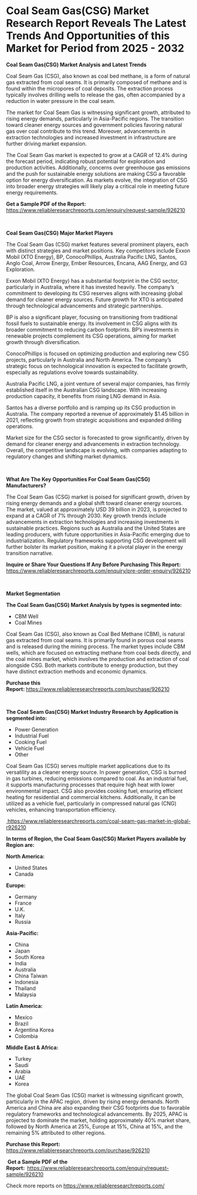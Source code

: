 <p><h1>Coal Seam Gas(CSG) Market Research Report Reveals The Latest Trends And Opportunities of this Market for Period from 2025 - 2032</h1></p><p><strong>Coal Seam Gas(CSG) Market Analysis and Latest Trends</strong></p>
<p><p>Coal Seam Gas (CSG), also known as coal bed methane, is a form of natural gas extracted from coal seams. It is primarily composed of methane and is found within the micropores of coal deposits. The extraction process typically involves drilling wells to release the gas, often accompanied by a reduction in water pressure in the coal seam.</p><p>The market for Coal Seam Gas is witnessing significant growth, attributed to rising energy demands, particularly in Asia-Pacific regions. The transition toward cleaner energy sources and government policies favoring natural gas over coal contribute to this trend. Moreover, advancements in extraction technologies and increased investment in infrastructure are further driving market expansion.</p><p>The Coal Seam Gas market is expected to grow at a CAGR of 12.4% during the forecast period, indicating robust potential for exploration and production activities. Additionally, concerns over greenhouse gas emissions and the push for sustainable energy solutions are making CSG a favorable option for energy diversification. As markets evolve, the integration of CSG into broader energy strategies will likely play a critical role in meeting future energy requirements.</p></p>
<p><strong>Get a Sample PDF of the Report:&nbsp;</strong> <a href="https://www.reliableresearchreports.com/enquiry/request-sample/926210?utm_campaign=3349&utm_medium=2&utm_source=Github&utm_content=ia&utm_term=24032025&utm_id=coal-seam-gascsg">https://www.reliableresearchreports.com/enquiry/request-sample/926210</a></p>
<p>&nbsp;</p>
<p><strong>Coal Seam Gas(CSG) Major Market Players</strong></p>
<p><p>The Coal Seam Gas (CSG) market features several prominent players, each with distinct strategies and market positions. Key competitors include Exxon Mobil (XTO Energy), BP, ConocoPhillips, Australia Pacific LNG, Santos, Anglo Coal, Arrow Energy, Ember Resources, Encana, AAG Energy, and G3 Exploration.</p><p>Exxon Mobil (XTO Energy) has a substantial footprint in the CSG sector, particularly in Australia, where it has invested heavily. The company’s commitment to developing its CSG reserves aligns with increasing global demand for cleaner energy sources. Future growth for XTO is anticipated through technological advancements and strategic partnerships.</p><p>BP is also a significant player, focusing on transitioning from traditional fossil fuels to sustainable energy. Its involvement in CSG aligns with its broader commitment to reducing carbon footprints. BP’s investments in renewable projects complement its CSG operations, aiming for market growth through diversification.</p><p>ConocoPhillips is focused on optimizing production and exploring new CSG projects, particularly in Australia and North America. The company’s strategic focus on technological innovation is expected to facilitate growth, especially as regulations evolve towards sustainability.</p><p>Australia Pacific LNG, a joint venture of several major companies, has firmly established itself in the Australian CSG landscape. With increasing production capacity, it benefits from rising LNG demand in Asia.</p><p>Santos has a diverse portfolio and is ramping up its CSG production in Australia. The company reported a revenue of approximately $1.45 billion in 2021, reflecting growth from strategic acquisitions and expanded drilling operations.</p><p>Market size for the CSG sector is forecasted to grow significantly, driven by demand for cleaner energy and advancements in extraction technology. Overall, the competitive landscape is evolving, with companies adapting to regulatory changes and shifting market dynamics.</p></p>
<p>&nbsp;</p>
<p><strong>What Are The Key Opportunities For Coal Seam Gas(CSG) Manufacturers?</strong></p>
<p><p>The Coal Seam Gas (CSG) market is poised for significant growth, driven by rising energy demands and a global shift toward cleaner energy sources. The market, valued at approximately USD 39 billion in 2023, is projected to expand at a CAGR of 7% through 2030. Key growth trends include advancements in extraction technologies and increasing investments in sustainable practices. Regions such as Australia and the United States are leading producers, with future opportunities in Asia-Pacific emerging due to industrialization. Regulatory frameworks supporting CSG development will further bolster its market position, making it a pivotal player in the energy transition narrative.</p></p>
<p><strong>Inquire or Share Your Questions If Any Before Purchasing This Report:</strong> <a href="https://www.reliableresearchreports.com/enquiry/pre-order-enquiry/926210?utm_campaign=3349&utm_medium=2&utm_source=Github&utm_content=ia&utm_term=24032025&utm_id=coal-seam-gascsg">https://www.reliableresearchreports.com/enquiry/pre-order-enquiry/926210</a></p>
<p>&nbsp;</p>
<p><strong>Market Segmentation</strong></p>
<p><strong>The Coal Seam Gas(CSG) Market Analysis by types is segmented into:</strong></p>
<p><ul><li>CBM Well</li><li>Coal Mines</li></ul></p>
<p><p>Coal Seam Gas (CSG), also known as Coal Bed Methane (CBM), is natural gas extracted from coal seams. It is primarily found in porous coal seams and is released during the mining process. The market types include CBM wells, which are focused on extracting methane from coal beds directly, and the coal mines market, which involves the production and extraction of coal alongside CSG. Both markets contribute to energy production, but they have distinct extraction methods and economic dynamics.</p></p>
<p><strong>Purchase this Report:&nbsp;</strong><a href="https://www.reliableresearchreports.com/purchase/926210?utm_campaign=3349&utm_medium=2&utm_source=Github&utm_content=ia&utm_term=24032025&utm_id=coal-seam-gascsg">https://www.reliableresearchreports.com/purchase/926210</a></p>
<p>&nbsp;</p>
<p><strong>The Coal Seam Gas(CSG) Market Industry Research by Application is segmented into:</strong></p>
<p><ul><li>Power Generation</li><li>Industrial Fuel</li><li>Cooking Fuel</li><li>Vehicle Fuel</li><li>Other</li></ul></p>
<p><p>Coal Seam Gas (CSG) serves multiple market applications due to its versatility as a cleaner energy source. In power generation, CSG is burned in gas turbines, reducing emissions compared to coal. As an industrial fuel, it supports manufacturing processes that require high heat with lower environmental impact. CSG also provides cooking fuel, ensuring efficient heating for residential and commercial kitchens. Additionally, it can be utilized as a vehicle fuel, particularly in compressed natural gas (CNG) vehicles, enhancing transportation efficiency.</p></p>
<p><a href="https://www.reliableresearchreports.com/coal-seam-gas-market-in-global-r926210?utm_campaign=3349&utm_medium=2&utm_source=Github&utm_content=ia&utm_term=24032025&utm_id=coal-seam-gascsg">&nbsp;https://www.reliableresearchreports.com/coal-seam-gas-market-in-global-r926210</a></p>
<p><strong>In terms of Region, the Coal Seam Gas(CSG) Market Players available by Region are:</strong></p>
<p>
    <p> <strong> North America: </strong>
        <ul>
            <li>United States</li>
            <li>Canada</li>
        </ul>
        </p> 
    <p> <strong> Europe: </strong>
        <ul>
            <li>Germany</li>
            <li>France</li>
            <li>U.K.</li>
            <li>Italy</li>
            <li>Russia</li>
        </ul>
        </p> 
    <p> <strong> Asia-Pacific: </strong>
        <ul>
            <li>China</li>
            <li>Japan</li>
            <li>South Korea</li>
            <li>India</li>
            <li>Australia</li>
            <li>China Taiwan</li>
            <li>Indonesia</li>
            <li>Thailand</li>
            <li>Malaysia</li>
        </ul>
        </p> 
    <p> <strong> Latin America: </strong>
        <ul>
            <li>Mexico</li>
            <li>Brazil</li>
            <li>Argentina Korea</li>
            <li>Colombia</li>
        </ul>
        </p> 
    <p> <strong> Middle East & Africa: </strong>
        <ul>
            <li>Turkey</li>
            <li>Saudi</li>
            <li>Arabia</li>
            <li>UAE</li>
            <li>Korea</li>
        </ul>
    </p>
    </p>
<p><p>The global Coal Seam Gas (CSG) market is witnessing significant growth, particularly in the APAC region, driven by rising energy demands. North America and China are also expanding their CSG footprints due to favorable regulatory frameworks and technological advancements. By 2025, APAC is projected to dominate the market, holding approximately 40% market share, followed by North America at 25%, Europe at 15%, China at 15%, and the remaining 5% attributed to other regions.</p></p>
<p><strong>Purchase this Report: </strong><a href="https://www.reliableresearchreports.com/purchase/926210?utm_campaign=3349&utm_medium=2&utm_source=Github&utm_content=ia&utm_term=24032025&utm_id=coal-seam-gascsg">https://www.reliableresearchreports.com/purchase/926210</a></p>
<p>&nbsp;<strong>Get a Sample PDF of the Report:&nbsp;&nbsp;</strong><a href="https://www.reliableresearchreports.com/enquiry/request-sample/926210?utm_campaign=3349&utm_medium=2&utm_source=Github&utm_content=ia&utm_term=24032025&utm_id=coal-seam-gascsg">https://www.reliableresearchreports.com/enquiry/request-sample/926210</a></p>
<p><strong></strong></p>
<p>Check more reports on <a href="https://www.reliableresearchreports.com/?utm_campaign=3349&utm_medium=2&utm_source=Github&utm_content=ia&utm_term=24032025&utm_id=coal-seam-gascsg">https://www.reliableresearchreports.com/</a></p>